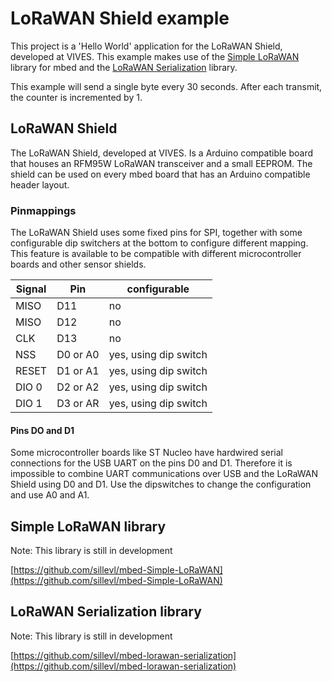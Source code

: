 # LoRaWAN Shield example

This project is a 'Hello World' application for the LoRaWAN Shield, developed at VIVES. This example makes use of the [Simple LoRaWAN](https://github.com/sillevl/mbed-Simple-LoRaWAN) library for mbed and the [LoRaWAN Serialization](https://github.com/sillevl/mbed-lorawan-serialization) library.

This example will send a single byte every 30 seconds. After each transmit, the counter is incremented by 1.

## LoRaWAN Shield

The LoRaWAN Shield, developed at VIVES. Is a Arduino compatible board that houses an RFM95W LoRaWAN transceiver and a small EEPROM. The shield can be used on every mbed board that has an Arduino compatible header layout.

### Pinmappings

The LoRaWAN Shield uses some fixed pins for SPI, together with some configurable dip switchers at the bottom to configure different mapping. This feature is available to be compatible with different microcontroller boards and other sensor shields.

Signal | Pin | configurable
--- | --- | ---
MISO | D11 | no
MISO | D12 | no
CLK | D13 | no
NSS | D0 or A0 | yes, using dip switch
RESET | D1 or A1 | yes, using dip switch
DIO 0 | D2 or A2 | yes, using dip switch
DIO 1 | D3 or AR | yes, using dip switch

#### Pins DO and D1

Some microcontroller boards like ST Nucleo have hardwired serial connections for the USB UART on the pins D0 and D1. Therefore it is impossible to combine UART communications over USB and the LoRaWAN Shield using D0 and D1. Use the dipswitches to change the configuration and use A0 and A1.

## Simple LoRaWAN library

Note: This library is still in development

[https://github.com/sillevl/mbed-Simple-LoRaWAN](https://github.com/sillevl/mbed-Simple-LoRaWAN)

## LoRaWAN Serialization library

Note: This library is still in development

[https://github.com/sillevl/mbed-lorawan-serialization](https://github.com/sillevl/mbed-lorawan-serialization)



